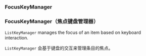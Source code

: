 ### FocusKeyManager

### FocusKeyManager（焦点键盘管理器）

`ListKeyManager` manages the focus of an item based on keyboard interaction.

`ListKeyManager` 会基于键盘的交互来管理条目的焦点。